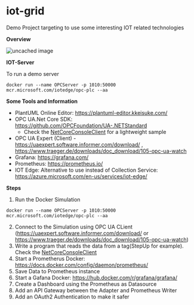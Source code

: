# iot-grid
Demo Project targeting to use some interesting IOT related technologies

**Overview**

![uncached image](http://www.plantuml.com/plantuml/proxy?cache=no&src=https://raw.githubusercontent.com/pcbl/iot-grid/master/diagrams/overview.plantuml)

**IOT-Server**

To run a demo server
```
docker run --name OPCServer -p 1010:50000 mcr.microsoft.com/iotedge/opc-plc --aa
```

**Some Tools and Information**

 - PlantUML Online Editor: https://plantuml-editor.kkeisuke.com/
 - OPC UA.Net Core SDK: https://github.com/OPCFoundation/UA-.NETStandard
   - Check the [NetCoreConsoleClient](https://github.com/OPCFoundation/UA-.NETStandard/tree/master/SampleApplications/Samples/NetCoreConsoleClient) for a lightweight sample
 - OPC UA Expert (Client) - https://uaexpert.software.informer.com/download/ , https://www.traeger.de/downloads/doc_download/105-opc-ua-watch
 - Grafana: https://grafana.com/
 - Prometheus: https://prometheus.io/
 - IOT Edge: Alternative to use instead of Collection Service: https://azure.microsoft.com/en-us/services/iot-edge/
 
**Steps**
1. Run the Docker Simulation
```
docker run --name OPCServer -p 1010:50000 mcr.microsoft.com/iotedge/opc-plc --aa
```
2. Connect to the Simulation using OPC UA CLient (https://uaexpert.software.informer.com/download/ or https://www.traeger.de/downloads/doc_download/105-opc-ua-watch)
3. Write a program that reads the data from a tag(StepUp for example). Check the [NetCoreConsoleClient](https://github.com/OPCFoundation/UA-.NETStandard/tree/master/SampleApplications/Samples/NetCoreConsoleClient)
4. Start a Prometherus Docker: https://docs.docker.com/config/daemon/prometheus/
5. Save Data to Prometheus instance
6. Start a Gafana Docker: https://hub.docker.com/r/grafana/grafana/
7. Create a Dashboard using the Prometheus as Datasource
8. Add an API Gateway between the Adapter and Prometheus Writer
9. Add an OAuth2 Authentication to make it safer
